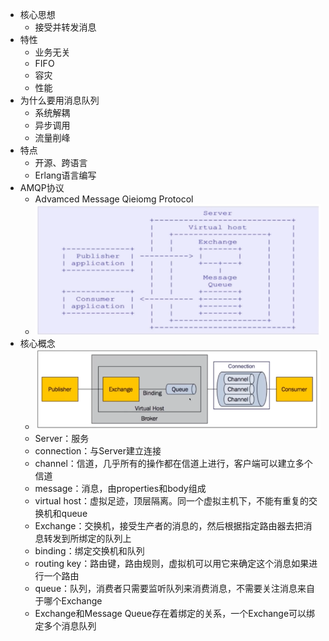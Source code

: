 - 核心思想
	- 接受并转发消息
- 特性
	- 业务无关
	- FIFO
	- 容灾
	- 性能
- 为什么要用消息队列
	- 系统解耦
	- 异步调用
	- 流量削峰
- 特点
	- 开源、跨语言
	- Erlang语言编写
- AMQP协议
	- Advamced Message Qieiomg Protocol
	- ![截屏2022-11-28 21.25.43.png](../assets/截屏2022-11-28_21.25.43_1669641954051_0.png)
- 核心概念
	- ![截屏2022-11-29 15.14.05.png](../assets/截屏2022-11-29_15.14.05_1669706054969_0.png)
	- Server：服务
	- connection：与Server建立连接
	- channel：信道，几乎所有的操作都在信道上进行，客户端可以建立多个信道
	- message：消息，由properties和body组成
	- virtual host：虚拟足迹，顶层隔离。同一个虚拟主机下，不能有重复的交换机和queue
	- Exchange：交换机，接受生产者的消息的，然后根据指定路由器去把消息转发到所绑定的队列上
	- binding：绑定交换机和队列
	- routing key：路由键，路由规则，虚拟机可以用它来确定这个消息如果进行一个路由
	- queue：队列，消费者只需要监听队列来消费消息，不需要关注消息来自于哪个Exchange
	- Exchange和Message Queue存在着绑定的关系，一个Exchange可以绑定多个消息队列